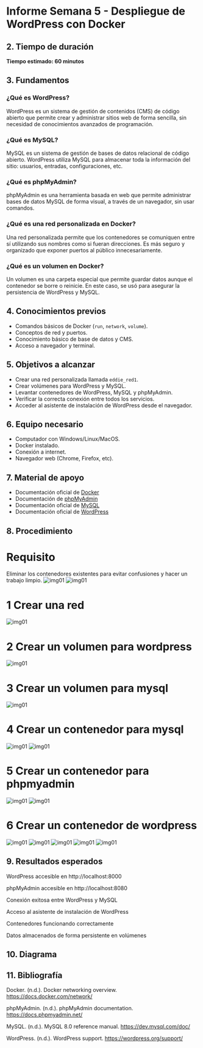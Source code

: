 # Informe Semana 5 - Despliegue de WordPress con Docker
## 2. Tiempo de duración
**Tiempo estimado: 60 minutos**
## 3. Fundamentos

### ¿Qué es WordPress?
WordPress es un sistema de gestión de contenidos (CMS) de código abierto que permite crear y administrar sitios web de forma sencilla, sin necesidad de conocimientos avanzados de programación.

### ¿Qué es MySQL?
MySQL es un sistema de gestión de bases de datos relacional de código abierto. WordPress utiliza MySQL para almacenar toda la información del sitio: usuarios, entradas, configuraciones, etc.

### ¿Qué es phpMyAdmin?
phpMyAdmin es una herramienta basada en web que permite administrar bases de datos MySQL de forma visual, a través de un navegador, sin usar comandos.

### ¿Qué es una red personalizada en Docker?
Una red personalizada permite que los contenedores se comuniquen entre sí utilizando sus nombres como si fueran direcciones. Es más seguro y organizado que exponer puertos al público innecesariamente.

### ¿Qué es un volumen en Docker?
Un volumen es una carpeta especial que permite guardar datos aunque el contenedor se borre o reinicie. En este caso, se usó para asegurar la persistencia de WordPress y MySQL.

## 4. Conocimientos previos
- Comandos básicos de Docker (`run`, `network`, `volume`).
- Conceptos de red y puertos.
- Conocimiento básico de base de datos y CMS.
- Acceso a navegador y terminal.

## 5. Objetivos a alcanzar
- Crear una red personalizada llamada `eddie_red1`.
- Crear volúmenes para WordPress y MySQL.
- Levantar contenedores de WordPress, MySQL y phpMyAdmin.
- Verificar la correcta conexión entre todos los servicios.
- Acceder al asistente de instalación de WordPress desde el navegador.

## 6. Equipo necesario
- Computador con Windows/Linux/MacOS.
- Docker instalado.
- Conexión a internet.
- Navegador web (Chrome, Firefox, etc).

## 7. Material de apoyo
- Documentación oficial de [Docker](https://docs.docker.com)
- Documentación de [phpMyAdmin](https://docs.phpmyadmin.net/)
- Documentación oficial de [MySQL](https://dev.mysql.com/doc/)
- Documentación oficial de [WordPress](https://wordpress.org/support/)


## 8. Procedimiento
# Requisito 
Eliminar los contenedores existentes para evitar confusiones y hacer un trabajo limpio.
![img01](https://github.com/Edissonfierro/dockerwordpress/blob/main/1.jpg)
![img01](https://github.com/Edissonfierro/dockerwordpress/blob/main/11.jpg)

# 1 Crear una red
![img01](https://github.com/Edissonfierro/dockerwordpress/blob/main/2.jpg)

 # 2 Crear un volumen para wordpress 
![img01](https://github.com/Edissonfierro/dockerwordpress/blob/main/3.jpg)
# 3 Crear un volumen para mysql 

![img01](https://github.com/Edissonfierro/dockerwordpress/blob/main/4.jpg)
# 4 Crear un contenedor para mysql 
![img01](https://github.com/Edissonfierro/dockerwordpress/blob/main/5.jpg)
![img01](https://github.com/Edissonfierro/dockerwordpress/blob/main/5.1.jpg)
# 5 Crear un contenedor para phpmyadmin 
![img01](https://github.com/Edissonfierro/dockerwordpress/blob/main/6.jpg)
![img01](https://github.com/Edissonfierro/dockerwordpress/blob/main/6.1.jpg)

# 6 Crear un contenedor de wordpress 
![img01](https://github.com/Edissonfierro/dockerwordpress/blob/main/7.jpg)
![img01](https://github.com/Edissonfierro/dockerwordpress/blob/main/7.1.jpg)
![img01](https://github.com/Edissonfierro/dockerwordpress/blob/main/7.2.jpg)
![img01](https://github.com/Edissonfierro/dockerwordpress/blob/main/7.3.jpg)
![img01](https://github.com/Edissonfierro/dockerwordpress/blob/main/7.4.jpg)
## 9. Resultados esperados
WordPress accesible en http://localhost:8000

phpMyAdmin accesible en http://localhost:8080

Conexión exitosa entre WordPress y MySQL

Acceso al asistente de instalación de WordPress

Contenedores funcionando correctamente

Datos almacenados de forma persistente en volúmenes


## 10. Diagrama



## 11. Bibliografía
Docker. (n.d.). Docker networking overview. https://docs.docker.com/network/

phpMyAdmin. (n.d.). phpMyAdmin documentation. https://docs.phpmyadmin.net/

MySQL. (n.d.). MySQL 8.0 reference manual. https://dev.mysql.com/doc/

WordPress. (n.d.). WordPress support. https://wordpress.org/support/
